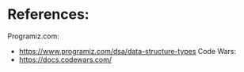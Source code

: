 # References:

Programiz.com:
- https://www.programiz.com/dsa/data-structure-types
Code Wars:
- https://docs.codewars.com/

